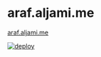 # araf.aljami.me
[araf.aljami.me](https://araf.aljami.me/)

[![deploy](https://github.com/CLown1331/araf.aljami.me/actions/workflows/deploy.yml/badge.svg)](https://github.com/CLown1331/araf.aljami.me/actions/workflows/deploy.yml)
